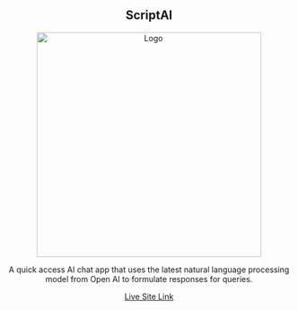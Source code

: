 <div id="top"></div>

<!-- PROJECT LOGO -->
<br />
<h2 align="center">ScriptAI</h2>
<div align="center">
    <a href="https://script-ai.vercel.app/">
    <img src="https://res.cloudinary.com/dn0ocfiva/image/upload/b_rgb:343541,o_9/v1672370369/star-yelp/aot_cd4f6n.jpg" alt="Logo" width="400">
  </a>

  <p align="center">
    A quick access AI chat app that uses the latest natural language processing model from Open AI to formulate responses for queries.
    <br />
  </p>
  <a align="center" href="https://script-ai.vercel.app/">Live Site Link</a>
  </p>
</div>
